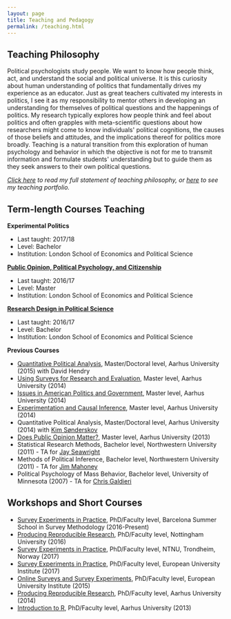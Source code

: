 ```yaml
---
layout: page
title: Teaching and Pedagogy
permalink: /teaching.html
---
```


## Teaching Philosophy

Political psychologists study people. We want to know how people think, act, and understand the social and political universe. It is this curiosity about human understanding of politics that fundamentally drives my experience as an educator. Just as great teachers cultivated my interests in politics, I see it as my responsibility to mentor others in developing an understanding for themselves of political questions and the happenings of politics. My research typically explores how people think and feel about politics and often grapples with meta-scientific questions about how researchers might come to know individuals' political cognitions, the causes of those beliefs and attitudes, and the implications thereof for politics more broadly. Teaching is a natural transition from this exploration of human psychology and behavior in which the objective is not for me to transmit information and formulate students' understanding but to guide them as they seek answers to their own political questions.

*[Click here](cv/TeachingStatement.pdf) to read my full statement of teaching philosophy, or [here](cv/TeachingPortfolio.pdf) to see my teaching portfolio.*

## Term-length Courses Teaching

**Experimental Politics**

 - Last taught: 2017/18
 - Level: Bachelor
 - Institution: London School of Economics and Political Science
     
[**Public Opinion, Political Psychology, and Citizenship**](http://www.thomasleeper.com/opinioncourse)

 - Last taught: 2016/17
 - Level: Master
 - Institution: London School of Economics and Political Science

[**Research Design in Political Science**](http://www.thomasleeper.com/designcourse)
 
 - Last taught: 2016/17
 - Level: Bachelor
 - Institution: London School of Economics and Political Science

**Previous Courses**
 
 - [Quantitative Political Analysis](http://www.thomasleeper.com/regcourse), Master/Doctoral level, Aarhus University (2015) with David Hendry
 - [Using Surveys for Research and Evaluation](http://www.thomasleeper.com/surveycourse), Master level, Aarhus University (2014)
 - [Issues in American Politics and Government](http://www.thomasleeper.com/ampolcourse), Master level, Aarhus University (2014)
 - [Experimentation and Causal Inference](http://www.thomasleeper.com/expcourse), Master level, Aarhus University (2014)
 - Quantitative Political Analysis, Master/Doctoral level, Aarhus University (2014) with [Kim Sønderskov](http://pure.au.dk/portal/en/ks@ps.au.dk)
 - [Does Public Opinion Matter?](http://www.thomasleeper.com/opinioncourse), Master level, Aarhus University (2013)
 - Statistical Research Methods, Bachelor level, Northwestern University (2011) - TA for [Jay Seawright](http://www.polisci.northwestern.edu/people/seawright.html)
 - Methods of Political Inference, Bachelor level, Northwestern University (2011) - TA for [Jim Mahoney](http://www.jamesmahoney.org/)
 - Political Psychology of Mass Behavior, Bachelor level, University of Minnesota (2007) - TA for [Chris Galdieri](http://www.tc.umn.edu/~galdieri/)

## Workshops and Short Courses

 - [Survey Experiments in Practice](http://www.thomasleeper.com/surveyexpcourse), PhD/Faculty level, Barcelona Summer School in Survey Methodology (2016-Present)
 - [Producing Reproducible Research](http://www.thomasleeper.com/rrcourse), PhD/Faculty level, Nottingham University (2016)
 - [Survey Experiments in Practice](http://www.thomasleeper.com/surveyexpcourse), PhD/Faculty level, NTNU, Trondheim, Norway (2017)
 - [Survey Experiments in Practice](http://www.thomasleeper.com/surveyexpcourse), PhD/Faculty level, European University Institute (2017)
 - [Online Surveys and Survey Experiments](http://thomasleeper.com/websurveycourse/), PhD/Faculty level, European University Institute (2015)
 - [Producing Reproducible Research](http://www.thomasleeper.com/rrcourse), PhD/Faculty level, Aarhus University (2014)
 - [Introduction to R](http://www.thomasleeper.com/Rcourse), PhD/Faculty level, Aarhus University (2013)
